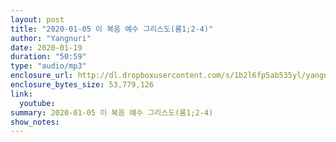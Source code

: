 ```yaml
---
layout: post
title: "2020-01-05 이 복음 예수 그리스도(롬1;2-4)"
author: "Yangnuri"
date: 2020-01-19
duration: "50:59"
type: "audio/mp3"
enclosure_url: http://dl.dropboxusercontent.com/s/1b2l6fp5ab535yl/yangnurichurch200105.mp3
enclosure_bytes_size: 53,779,126
link:
  youtube: 
summary: 2020-01-05 이 복음 예수 그리스도(롬1;2-4)
show_notes:
---
```

